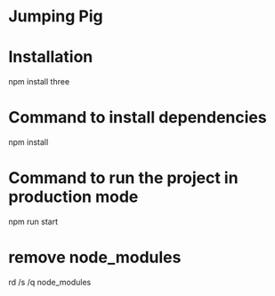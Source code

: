 # Jumping Pig

# Installation
npm install three

# Command to install dependencies
npm install

# Command to run the project in production mode
npm run start

# remove node_modules
rd /s /q node_modules